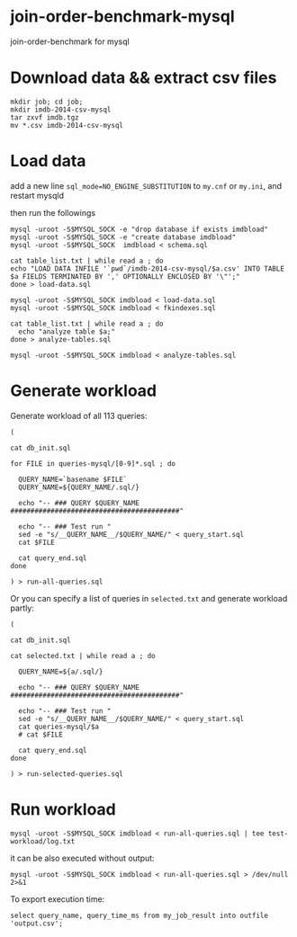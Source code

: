 # join-order-benchmark-mysql
join-order-benchmark for mysql

# Download data && extract csv files
```
mkdir job; cd job;
mkdir imdb-2014-csv-mysql
tar zxvf imdb.tgz 
mv *.csv imdb-2014-csv-mysql
```

# Load data
add a new line `sql_mode=NO_ENGINE_SUBSTITUTION` to `my.cnf` or `my.ini`, and restart mysqld

then run the followings
```
mysql -uroot -S$MYSQL_SOCK -e "drop database if exists imdbload"
mysql -uroot -S$MYSQL_SOCK -e "create database imdbload"
mysql -uroot -S$MYSQL_SOCK  imdbload < schema.sql

cat table_list.txt | while read a ; do 
echo "LOAD DATA INFILE '`pwd`/imdb-2014-csv-mysql/$a.csv' INTO TABLE $a FIELDS TERMINATED BY ',' OPTIONALLY ENCLOSED BY '\"';"
done > load-data.sql

mysql -uroot -S$MYSQL_SOCK imdbload < load-data.sql
mysql -uroot -S$MYSQL_SOCK imdbload < fkindexes.sql

cat table_list.txt | while read a ; do 
  echo "analyze table $a;"
done > analyze-tables.sql

mysql -uroot -S$MYSQL_SOCK imdbload < analyze-tables.sql
```

# Generate workload
Generate workload of all 113 queries:
```
(

cat db_init.sql

for FILE in queries-mysql/[0-9]*.sql ; do 

  QUERY_NAME=`basename $FILE`
  QUERY_NAME=${QUERY_NAME/.sql/}

  echo "-- ### QUERY $QUERY_NAME ##########################################"

  echo "-- ### Test run "
  sed -e "s/__QUERY_NAME__/$QUERY_NAME/" < query_start.sql
  cat $FILE

  cat query_end.sql
done

) > run-all-queries.sql
```

Or you can specify a list of queries in `selected.txt` and generate workload partly:
```
(

cat db_init.sql

cat selected.txt | while read a ; do 

  QUERY_NAME=${a/.sql/}

  echo "-- ### QUERY $QUERY_NAME ##########################################"

  echo "-- ### Test run "
  sed -e "s/__QUERY_NAME__/$QUERY_NAME/" < query_start.sql
  cat queries-mysql/$a
  # cat $FILE

  cat query_end.sql
done

) > run-selected-queries.sql
```

# Run workload
```
mysql -uroot -S$MYSQL_SOCK imdbload < run-all-queries.sql | tee test-workload/log.txt
```
it can be also executed without output:
```
mysql -uroot -S$MYSQL_SOCK imdbload < run-all-queries.sql > /dev/null 2>&1
```
To export execution time:
```
select query_name, query_time_ms from my_job_result into outfile 'output.csv';
```
